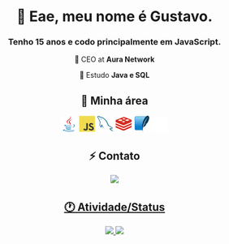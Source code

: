 <div>
<h1 align="center">👋 Eae, meu nome é Gustavo.</h1>
<h3 align="center">Tenho 15 anos e codo principalmente em JavaScript.</h3>

<p align="center">📌 CEO at <strong>Aura Network</strong></p>
<p align="center">🌱 Estudo <strong>Java e SQL</strong></p>
</div>
<div align="center">
<h2>🚀 Minha área</h2>
 <code><img height="32" src="https://raw.githubusercontent.com/devicons/devicon/master/icons/java/java-original.svg" alt="Java"/></code>
 <code><img height="32" src="https://raw.githubusercontent.com/devicons/devicon/master/icons/javascript/javascript-original.svg" alt="JavaScript"/></code>
 <code><img height="32" src="https://raw.githubusercontent.com/devicons/devicon/master/icons/mysql/mysql-original.svg" alt="MySQL"/></code>
 <code><img height="32" src="https://raw.githubusercontent.com/devicons/devicon/master/icons/redis/redis-plain.svg" alt="Redis"/></code>
 <code><img height="32" src="https://raw.githubusercontent.com/devicons/devicon/master/icons/sqlite/sqlite-original.svg" alt="SQLite"/></code>
 <code><img height="32" src="https://raw.githubusercontent.com/devicons/devicon/master/icons/discordjs/discordjs-plain.svg" alt="DiscordJS"/></code>
</div>


<div align="center">
 <h2 align="center">⚡ Contato</h2>
<div class="discord">
 <a href="https://discord.com/users/707344594991448124">
 <img src="https://img.shields.io/badge/Discord-282B30?style=for-the-badge&logo=discord&logoColor=white"/>
</div>
 </div>
 
 <h2 align="center">🕐 Atividade/Status</h2>

<div align="center">
  <a href="https://open.spotify.com/user/31pl6ap2nwc6q25be4dz7yxfepza?si=c0163a30f6964491">
  <img height="170em" src="https://spotify-github-profile.vercel.app/api/view?uid=31pl6ap2nwc6q25be4dz7yxfepza&cover_image=true&theme=default&show_offline=false&background_color=121212&interchange=true"/>
  <a href="https://discord.com/users/707344594991448124"> 
  <img height="170em" src="https://lanyard.cnrad.dev/api/707344594991448124?bg=7900ff&idleMessage=Apenas%20não."/>
</div>
